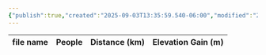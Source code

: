 ```yaml
---
{"publish":true,"created":"2025-09-03T13:35:59.540-06:00","modified":"2025-09-03T14:58:14.794-06:00","published":"2025-09-03T14:58:14.794-06:00","tags":["route"],"cssclasses":"","elevation":null,"region":"Skoki","location":"51.4270011, -116.0973541","DWYT":null,"Kane":"Easy","completed":false}
---
```



| file name | People | Distance (km) | Elevation Gain (m) |
| --------- | ------ | ------------- | ------------------ |